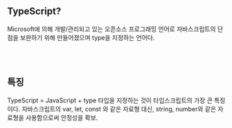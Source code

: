 ## TypeScript?

Microsoft에 의해 개발/관리되고 있는 오픈소스 프로그래밍 언어로 자바스크립트의 단점을 보완하기 위해 만들어졌으며 type을 지정하는 언어다.

<br>
<br>

## 특징

TypeScript = JavaScript + type
타입을 지정하는 것이 타입스크립트의 가장 큰 특징이다. 자바스크립트의 var, let, const 와 같은 자료형 대신, string, number와 같은 자료형을 사용함으로써 안정성을 확보.
